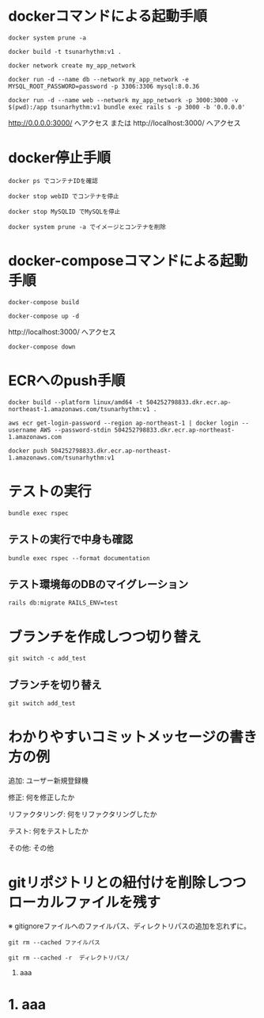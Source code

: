 # dockerコマンドによる起動手順
```
docker system prune -a
```
```
docker build -t tsunarhythm:v1 .
```
```
docker network create my_app_network
```
```
docker run -d --name db --network my_app_network -e MYSQL_ROOT_PASSWORD=password -p 3306:3306 mysql:8.0.36
```
```
docker run -d --name web --network my_app_network -p 3000:3000 -v $(pwd):/app tsunarhythm:v1 bundle exec rails s -p 3000 -b '0.0.0.0'
```
http://0.0.0.0:3000/ へアクセス または http://localhost:3000/ へアクセス

# docker停止手順
```
docker ps でコンテナIDを確認
```
```
docker stop webID でコンテナを停止
```
```
docker stop MySQLID でMySQLを停止
```
```
docker system prune -a でイメージとコンテナを削除
```

# docker-composeコマンドによる起動手順
```
docker-compose build
```
```
docker-compose up -d
```
http://localhost:3000/ へアクセス
```
docker-compose down
```

# ECRへのpush手順
```
docker build --platform linux/amd64 -t 504252798833.dkr.ecr.ap-northeast-1.amazonaws.com/tsunarhythm:v1 . 
```
```
aws ecr get-login-password --region ap-northeast-1 | docker login --username AWS --password-stdin 504252798833.dkr.ecr.ap-northeast-1.amazonaws.com
```
```
docker push 504252798833.dkr.ecr.ap-northeast-1.amazonaws.com/tsunarhythm:v1
```

# テストの実行
```
bundle exec rspec
```
## テストの実行で中身も確認
```
bundle exec rspec --format documentation
```
## テスト環境毎のDBのマイグレーション
```
rails db:migrate RAILS_ENV=test
```
# ブランチを作成しつつ切り替え
```
git switch -c add_test
```
## ブランチを切り替え
```
git switch add_test
```
# わかりやすいコミットメッセージの書き方の例
追加: ユーザー新規登録機

修正: 何を修正したか

リファクタリング: 何をリファクタリングしたか

テスト: 何をテストしたか

その他: その他

# gitリポジトリとの紐付けを削除しつつローカルファイルを残す
※ gitignoreファイルへのファイルパス、ディレクトリパスの追加を忘れずに。
```
git rm --cached ファイルパス
```
```
git rm --cached -r  ディレクトリパス/
```

1. aaa
# 1. aaa